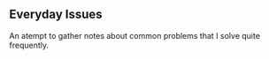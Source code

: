 ## Everyday Issues ##

An atempt to gather notes about common problems that I solve quite frequently.


